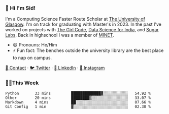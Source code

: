 ### 👋 Hi I'm Sid!
I'm a Computing Science Faster Route Scholar at [The University of Glasgow](https://gla.ac.uk). I'm on track for graduating with Master's in 2023. In the past I've worked on projects with [The Girl Code](https://thegirlcode.co/), [Data Science for India](), and [Sugar Labs](https://sugarlabs.org/). Back in highschool I was a member of [MINET](https://minet.co/). 

- 😄 Pronouns: He/Him
- ⚡ Fun fact: The benches outside the university library are the best place to nap on campus.

[📇 Contact](https://sid.gg/) · [🐦 Twitter](https://twitter.com/scholaronroad) · [👔 LinkedIn](https://linkedin.com/in/sidhant-bhavnani) · [📸 Instagram](https://www.instagram.com/bhavnani.pvt/) 

### 👨‍💻This Week
<!--START_SECTION:waka-->
```text
Python       33 mins         █████████████▓░░░░░░░░░░░   54.92 % 
Other        20 mins         ████████▒░░░░░░░░░░░░░░░░   33.07 % 
Markdown     4 mins          ██░░░░░░░░░░░░░░░░░░░░░░░   07.66 % 
Git Config   1 min           ▓░░░░░░░░░░░░░░░░░░░░░░░░   02.30 % 
```
<!--END_SECTION:waka-->
